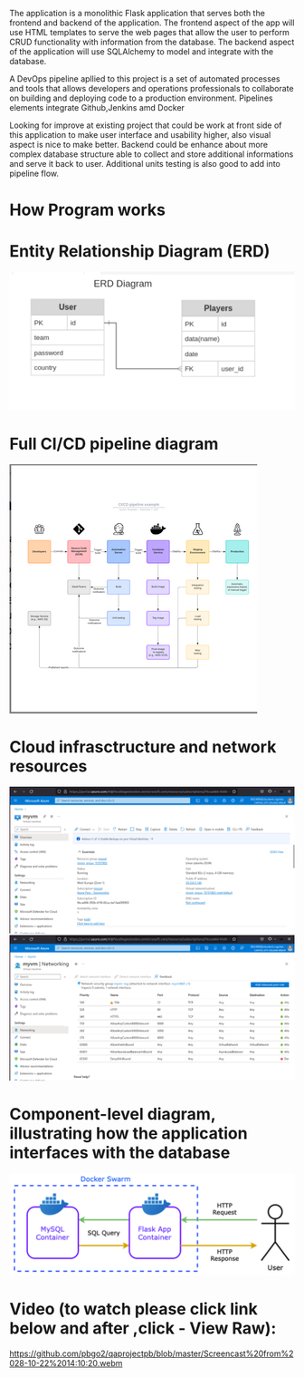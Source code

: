 The application is a monolithic Flask application that serves both the frontend and backend of the application.
The frontend aspect of the app will use HTML templates to serve the web pages that allow the user to perform CRUD functionality with information from the database.
The backend aspect of the application will use SQLAlchemy to model and integrate with the database.


A DevOps pipeline apllied to this project is a set of automated processes and tools that allows developers and operations professionals to collaborate on building and deploying code to a production environment. Pipelines elements integrate Github,Jenkins amd Docker

Looking for improve at existing project that could be work at front side of this application to make user interface and usability higher, also visual aspect is nice to make better. Backend could be enhance about more complex database structure able to collect and store additional informations and serve it back to user. Additional units testing is also good to add into pipeline flow. 


# How Program works
# Entity Relationship Diagram (ERD)
![short in diagram](erd_diagram.png)

# Full CI/CD pipeline diagram
![short in diagram](cicd_diagram.png)

# Cloud infrasctructure and network resources
![short in diagram](vm_diagram.png)
![short in diagram](vmn_diagram.png)

# Component-level diagram, illustrating how the application interfaces with the database
![short in diagram](cl_diagram.png)


# Video (to watch please click link below and after ,click - View Raw):

https://github.com/pbgo2/qaprojectpb/blob/master/Screencast%20from%2028-10-22%2014:10:20.webm

